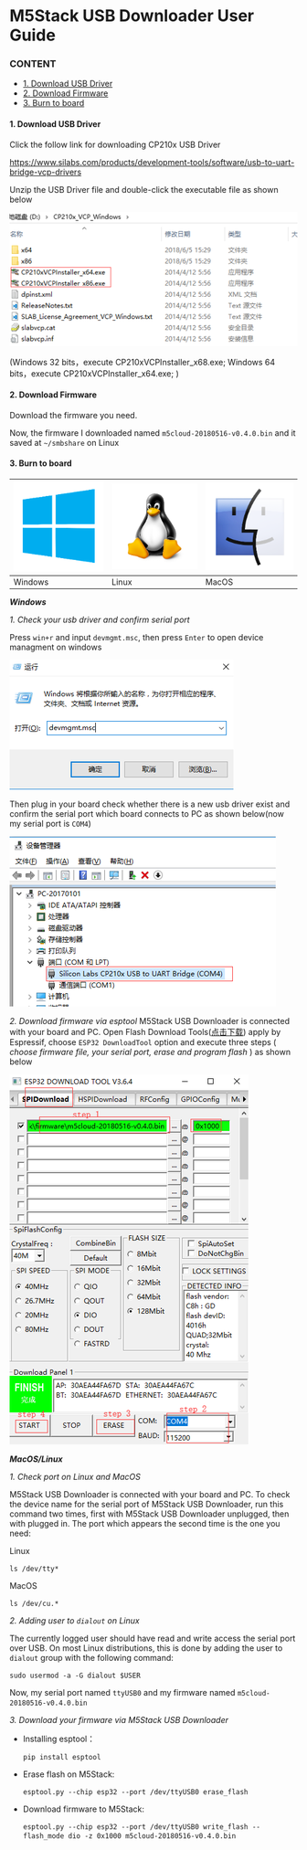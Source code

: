 # M5Stack USB Downloader User Guide

### CONTENT

- [1. Download USB Driver](#1-download-usb-driver)
- [2. Download Firmware](#2-download-firmware)
- [3. Burn to board](#3-burn-to-board)

#### 1. Download USB Driver

Click the follow link for downloading CP210x USB Driver

https://www.silabs.com/products/development-tools/software/usb-to-uart-bridge-vcp-drivers

Unzip the USB Driver file and double-click the executable file as shown below

![image](CP21x_USB_Driver.png)


(Windows 32 bits，execute CP210xVCPInstaller_x68.exe; Windows 64 bits，execute CP210xVCPInstaller_x64.exe; )

#### 2. Download Firmware
  
Download the firmware you need.
  
Now, the firmware I downloaded named `m5cloud-20180516-v0.4.0.bin`
and it saved at `~/smbshare` on Linux

#### 3. Burn to board
![image](platform_picture/windows-logo1.png) | ![image](platform_picture/linux-logo1.png) | ![image](platform_picture/macos-logo1.png) 
---|---|---
Windows | Linux | MacOS

***Windows***

*1. Check your usb driver and confirm serial port*

Press `win+r` and input `devmgmt.msc`, then press `Enter` to open device managment on windows

![image](windows_open_devmgmt.png)

Then plug in your board check whether there is a new usb driver exist and confirm the serial port which board connects to PC as shown below(now my serial port is `COM4`)

![image](windows_devmgt.png)


*2. Download firmware via esptool*
 M5Stack USB Downloader is connected with your board and PC. Open Flash Download Tools([点击下载](https://www.espressif.com/sites/default/files/tools/flash_download_tools_v3.6.4.rar)) apply by Espressif, choose `ESP32 DownloadTool` option and execute three steps ( *choose firmware file, your serial port, erase and program flash* ) as shown below

![image](windows_download_firmware.png)



***MacOS/Linux***

*1. Check port on Linux and MacOS*

  M5Stack USB Downloader is connected with your board and PC. To check the device name for the serial port of M5Stack USB Downloader, run this command two times, first with M5Stack USB Downloader unplugged, then with plugged in. The port which appears the second time is the one you need:

  Linux

  ```
  ls /dev/tty*
  ```
  
  MacOS

  ```
  ls /dev/cu.*
  ```


*2. Adding user to `dialout` on Linux*

The currently logged user should have read and write access the serial port over USB. On most Linux distributions, this is done by adding the user to `dialout` group with the following command:

  ```
  sudo usermod -a -G dialout $USER
  ```
Now, my serial port named `ttyUSB0` and my firmware named `m5cloud-20180516-v0.4.0.bin`

*3. Download your firmware via M5Stack USB Downloader*
  - Installing esptool：
    ```
    pip install esptool
    ```
  - Erase flash on M5Stack:
    ```
    esptool.py --chip esp32 --port /dev/ttyUSB0 erase_flash
    ```
  - Download firmware to M5Stack: 
    ```
    esptool.py --chip esp32 --port /dev/ttyUSB0 write_flash --flash_mode dio -z 0x1000 m5cloud-20180516-v0.4.0.bin
    ```
